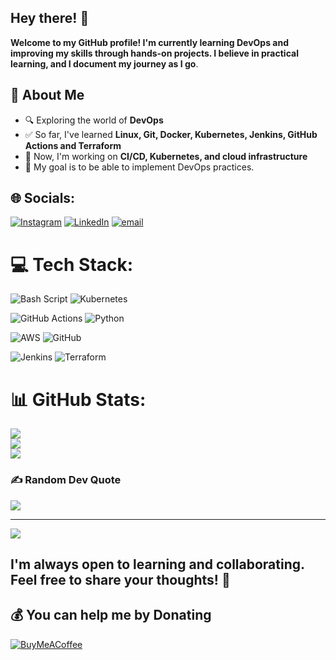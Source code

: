## Hey there! 👋

**Welcome to my GitHub profile! I'm currently learning DevOps and improving my skills through hands-on projects. I believe in practical learning, and I document my journey as I go**.

## 🚀 About Me
- 🔍 Exploring the world of **DevOps**
- ✅ So far, I've learned **Linux, Git, Docker, Kubernetes, Jenkins, GitHub Actions and Terraform**
- 🔧 Now, I'm working on **CI/CD, Kubernetes, and cloud infrastructure**
- 📌 My goal is to be able to  implement DevOps practices. 

## 🌐 Socials:
[![Instagram](https://img.shields.io/badge/Instagram-%23E4405F.svg?logo=Instagram&logoColor=white)](https://instagram.com/iambharatx) [![LinkedIn](https://img.shields.io/badge/LinkedIn-%230077B5.svg?logo=linkedin&logoColor=white)](https://linkedin.com/in/https://www.linkedin.com/in/bharat-suthar-b36b23354) [![email](https://img.shields.io/badge/Email-D14836?logo=gmail&logoColor=white)](mailto:bharatsuthar.me@gmail.com) 

# 💻 Tech Stack:
![Bash Script](https://img.shields.io/badge/bash_script-%23121011.svg?style=for-the-badge&logo=gnu-bash&logoColor=white) ![Kubernetes](https://img.shields.io/badge/kubernetes-%23326ce5.svg?style=for-the-badge&logo=kubernetes&logoColor=white)

![GitHub Actions](https://img.shields.io/badge/github%20actions-%232671E5.svg?style=for-the-badge&logo=githubactions&logoColor=white) ![Python](https://img.shields.io/badge/python-3670A0?style=for-the-badge&logo=python&logoColor=ffdd54) 

![AWS](https://img.shields.io/badge/AWS-%23FF9900.svg?style=for-the-badge&logo=amazon-aws&logoColor=white)  ![GitHub](https://img.shields.io/badge/github-%23121011.svg?style=for-the-badge&logo=github&logoColor=white) 

![Jenkins](https://img.shields.io/badge/jenkins-%232C5263.svg?style=for-the-badge&logo=jenkins&logoColor=white) ![Terraform](https://img.shields.io/badge/terraform-%235835CC.svg?style=for-the-badge&logo=terraform&logoColor=white)

# 📊 GitHub Stats:
![](https://github-readme-stats.vercel.app/api?username=bharatsutharx&theme=dark&hide_border=false&include_all_commits=false&count_private=true)<br/>
![](https://nirzak-streak-stats.vercel.app/?user=bharatsutharx&theme=dark&hide_border=false)<br/>
![](https://github-readme-stats.vercel.app/api/top-langs/?username=bharatsutharx&theme=dark&hide_border=false&include_all_commits=false&count_private=true&layout=compact)


### ✍️ Random Dev Quote
![](https://quotes-github-readme.vercel.app/api?type=vetical&theme=radical)

---
[![](https://visitcount.itsvg.in/api?id=bharatsutharx&icon=0&color=0)](https://visitcount.itsvg.in)

## I'm always open to learning and collaborating. Feel free to share your thoughts! 🚀

  ## 💰 You can help me by Donating
  [![BuyMeACoffee](https://img.shields.io/badge/Buy%20Me%20a%20Coffee-ffdd00?style=for-the-badge&logo=buy-me-a-coffee&logoColor=black)](https://buymeacoffee.com/https://buymeacoffee.com/bharatsuthar) 




